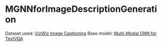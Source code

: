 # MGNNforImageDescriptionGeneration
Dataset used: [VizWiz Image Captioning](https://vizwiz.org/tasks-and-datasets/image-captioning/)
Base model: [Multi-Modal GNN for TextVQA](https://github.com/likenneth/mmgnn_textvqa)
